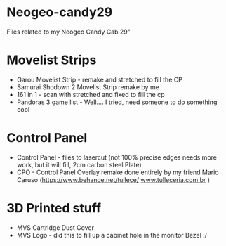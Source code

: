 # Neogeo-candy29
Files related to my Neogeo Candy Cab 29"

# Movelist Strips

* Garou Movelist Strip - remake and stretched to fill the CP
* Samurai Shodown 2 Movelist Strip remake by me
* 161 in 1 - scan with stretched and fixed to fill the cp
* Pandoras 3 game list - Well.... I tried, need someone to do something cool


# Control Panel

* Control Panel - files to lasercut (not 100% precise edges needs more work, but it will fill, 2cm carbon steel Plate)
* CPO - Control Panel Overlay remake done entirely by my friend Mario Caruso (https://www.behance.net/tullece/ www.tulleceria.com.br )


# 3D Printed stuff

* MVS Cartridge Dust Cover
* MVS Logo - did this to fill up a cabinet hole in the monitor Bezel :/